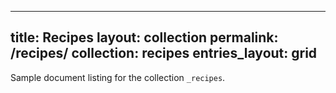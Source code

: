 <!-- recipes.md -->
---
title: Recipes
layout: collection
permalink: /recipes/
collection: recipes
entries_layout: grid
---

Sample document listing for the collection `_recipes`.